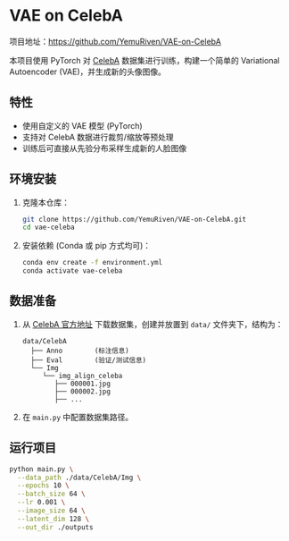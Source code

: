 # VAE on CelebA

项目地址：https://github.com/YemuRiven/VAE-on-CelebA

本项目使用 PyTorch 对 [CelebA](http://mmlab.ie.cuhk.edu.hk/projects/CelebA.html) 数据集进行训练，构建一个简单的 Variational Autoencoder (VAE)，并生成新的头像图像。

## 特性

- 使用自定义的 VAE 模型 (PyTorch)
- 支持对 CelebA 数据进行裁剪/缩放等预处理
- 训练后可直接从先验分布采样生成新的人脸图像

## 环境安装

1. 克隆本仓库：
    ```bash
    git clone https://github.com/YemuRiven/VAE-on-CelebA.git
    cd vae-celeba
    ```

2. 安装依赖 (Conda 或 pip 方式均可)：
    ```bash
    conda env create -f environment.yml
    conda activate vae-celeba
    ```

## 数据准备

1. 从 [CelebA 官方地址](http://mmlab.ie.cuhk.edu.hk/projects/CelebA.html) 下载数据集，创建并放置到 `data/` 文件夹下，结构为：
    ```
   data/CelebA
      ├── Anno        (标注信息)
      ├── Eval        (验证/测试信息)
      └── Img
         └── img_align_celeba
            ├── 000001.jpg
            ├── 000002.jpg
            ├── ...
    ```

2. 在 `main.py` 中配置数据集路径。

## 运行项目

```bash
python main.py \
  --data_path ./data/CelebA/Img \
  --epochs 10 \
  --batch_size 64 \
  --lr 0.001 \
  --image_size 64 \
  --latent_dim 128 \
  --out_dir ./outputs
